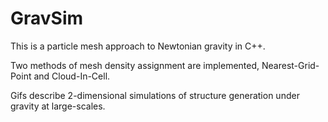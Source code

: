 # GravSim

This is a particle mesh approach to Newtonian gravity in C++. 

Two methods of mesh density assignment are implemented, Nearest-Grid-Point and Cloud-In-Cell.

Gifs describe 2-dimensional simulations of structure generation under gravity at large-scales.
